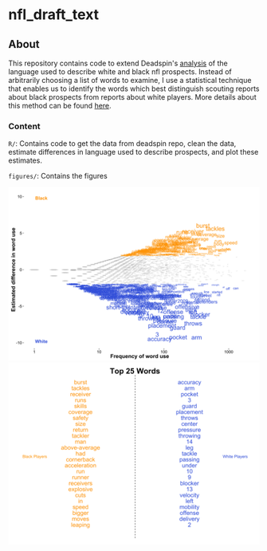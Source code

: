 # nfl_draft_text

## About
This repository contains code to extend Deadspin's [analysis](http://deadspin.com/which-words-are-used-to-describe-white-and-black-nfl-pr-1573683214) of the language used to describe white and black nfl prospects. Instead of arbitrarily choosing a list of words to examine, I use a statistical technique that enables us to identify the words which best distinguish scouting reports about black prospects from reports about white players. More details about this method can be found [here](http://languagelog.ldc.upenn.edu/myl/Monroe.pdf).

### Content
`R/`: Contains code to get the data from deadspin repo, clean the data, estimate differences in language used to describe prospects, and plot these estimates.

`figures/`: Contains the figures

<img src='figures/fightinwords.png'>

<img src='figures/topwords.png'>
